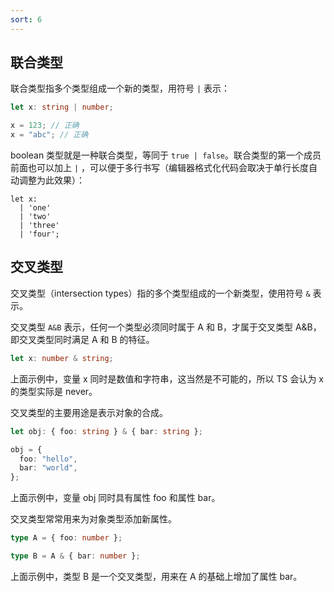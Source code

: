 ```yaml
---
sort: 6
---
```


## 联合类型

联合类型指多个类型组成一个新的类型，用符号 `|` 表示：

```ts
let x: string | number;

x = 123; // 正确
x = "abc"; // 正确
```

boolean 类型就是一种联合类型，等同于 `true | false`。联合类型的第一个成员前面也可以加上 `|` ，可以便于多行书写（编辑器格式化代码会取决于单行长度自动调整为此效果）：

```
let x:
  | 'one'
  | 'two'
  | 'three'
  | 'four';
```

## 交叉类型

交叉类型（intersection types）指的多个类型组成的一个新类型，使用符号 `&` 表示。

交叉类型 `A&B` 表示，任何一个类型必须同时属于 A 和 B，才属于交叉类型 A&B，即交叉类型同时满足 A 和 B 的特征。

```ts
let x: number & string;
```

上面示例中，变量 x 同时是数值和字符串，这当然是不可能的，所以 TS 会认为 x 的类型实际是 never。

交叉类型的主要用途是表示对象的合成。

```ts
let obj: { foo: string } & { bar: string };

obj = {
  foo: "hello",
  bar: "world",
};
```

上面示例中，变量 obj 同时具有属性 foo 和属性 bar。

交叉类型常常用来为对象类型添加新属性。

```ts
type A = { foo: number };

type B = A & { bar: number };
```

上面示例中，类型 B 是一个交叉类型，用来在 A 的基础上增加了属性 bar。
